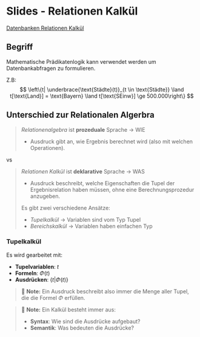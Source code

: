 # Slides - Relationen Kalkül
[Datenbanken Relationen Kalkül](file:///home/malte/OneDriver/01_Studium/3.Semester/Datenbanken/Slides/dbs1_04.pdf)

## Begriff
Mathematische Prädikatenlogik kann verwendet werden um Datenbankabfragen zu formulieren.

Z.B:
$$
\left\{t| \underbrace{\text{Städte}(t)}_{t \in \text{Städte}} \land t[\text{Land}] = \text{Bayern} \land t[\text{SEinw}] \ge 500.000\right\}
$$
## Unterschied zur Relationalen Algerbra
> *Relationenalgebra* ist **prozeduale** Sprache →  WIE
> - Ausdruck gibt an, wie Ergebnis berechnet wird (also mit welchen Operationen).

vs

> *Relationen Kalkül* ist **deklarative** Sprache →  WAS
> - Ausdruck beschreibt, welche Eigenschaften die Tupel der 
>   Ergebnisrelation haben müssen, ohne eine Berechnungsprozedur anzugeben.
> 
> Es gibt zwei verschiedene Ansätze:
> - *Tupelkalkül* →  Variablen sind vom Typ Tupel
> - *Bereichskalkül* →  Variablen haben einfachen Typ

### Tupelkalkül
Es wird gearbeitet mit:
- **Tupelvariablen**: $t$
- **Formeln**: $\Phi(t)$
- **Ausdrücken**: $\left\{t| \Phi(t)\right\}$

> :memo: **Note:** Ein Ausdruck beschreibt also immer die Menge aller 
> Tupel, die die Formel $\Phi$ erfüllen.

> :memo: **Note:** Ein Kalkül besteht immer aus:
> - **Syntax**: Wie sind die Ausdrücke aufgebaut?
> - **Semantik**: Was bedeuten die Ausdrücke?
